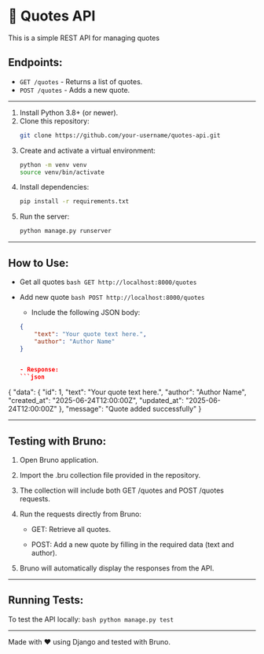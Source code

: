 #  📝 Quotes API

This is a simple REST API for managing quotes

## Endpoints:

- `GET /quotes` - Returns a list of quotes.
- `POST /quotes` - Adds a new quote.

---

1. Install Python 3.8+ (or newer).
2. Clone this repository:
    ```bash
    git clone https://github.com/your-username/quotes-api.git
    ```
3. Create and activate a virtual environment:
    ```bash
    python -m venv venv  
    source venv/bin/activate
    ```
4. Install dependencies:
    ```bash
    pip install -r requirements.txt
    ```
5. Run the server:
    ```bash
    python manage.py runserver
    ```

---

## How to Use:

- Get all quotes
```bash GET http://localhost:8000/quotes ```
- Add new quote
```bash POST http://localhost:8000/quotes ```

    - Include the following JSON body:
    ```json
    {
        "text": "Your quote text here.",
        "author": "Author Name"
    }


    - Response:
    ```json
{
  "data": {
    "id": 1,
    "text": "Your quote text here.",
    "author": "Author Name",
    "created_at": "2025-06-24T12:00:00Z",
    "updated_at": "2025-06-24T12:00:00Z"
  },
  "message": "Quote added successfully"
}

---

## Testing with Bruno:

1. Open Bruno application.

2. Import the .bru collection file provided in the repository.

3. The collection will include both GET /quotes and POST /quotes requests.

4. Run the requests directly from Bruno:

    - GET: Retrieve all quotes.

    - POST: Add a new quote by filling in the required data (text and author).

5. Bruno will automatically display the responses from the API.

---

## Running Tests:

To test the API locally:
```bash python manage.py test ```


---

Made with ❤️ using Django and tested with Bruno.
